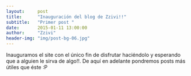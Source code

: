 ```yaml
---
layout:     post
title:      "Inauguración del blog de Zzivi!!"
subtitle:   "Primer post "
date:       2015-01-11 13:00:00
author:     "Zzivi"
header-img: "img/post-bg-06.jpg"
---
```


<p>Inauguramos el site con el único fin de disfrutar haciéndolo y esperando que a alguien le sirva de algo!!. De aquí en adelante pondremos posts más útiles que éste :P</p>
